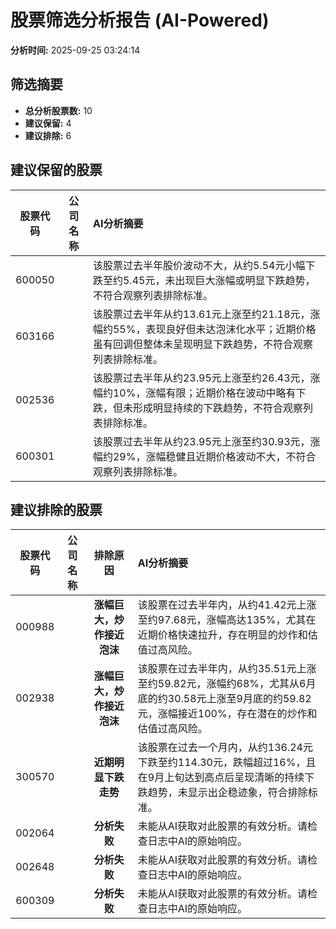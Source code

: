 # 股票筛选分析报告 (AI-Powered)

**分析时间:** 2025-09-25 03:24:14

## 筛选摘要

- **总分析股票数:** 10
- **建议保留:** 4
- **建议排除:** 6

## 建议保留的股票

| 股票代码 | 公司名称 | AI分析摘要 |
|:---:|:---:|:---|
| 600050 |  | 该股票过去半年股价波动不大，从约5.54元小幅下跌至约5.45元，未出现巨大涨幅或明显下跌趋势，不符合观察列表排除标准。 |
| 603166 |  | 该股票过去半年从约13.61元上涨至约21.18元，涨幅约55%，表现良好但未达泡沫化水平；近期价格虽有回调但整体未呈现明显下跌趋势，不符合观察列表排除标准。 |
| 002536 |  | 该股票过去半年从约23.95元上涨至约26.43元，涨幅约10%，涨幅有限；近期价格在波动中略有下跌，但未形成明显持续的下跌趋势，不符合观察列表排除标准。 |
| 600301 |  | 该股票过去半年从约23.95元上涨至约30.93元，涨幅约29%，涨幅稳健且近期价格波动不大，不符合观察列表排除标准。 |

## 建议排除的股票

| 股票代码 | 公司名称 | 排除原因 | AI分析摘要 |
|:---:|:---:|:---:|:---|
| 000988 |  | **涨幅巨大，炒作接近泡沫** | 该股票在过去半年内，从约41.42元上涨至约97.68元，涨幅高达135%，尤其在近期价格快速拉升，存在明显的炒作和估值过高风险。 |
| 002938 |  | **涨幅巨大，炒作接近泡沫** | 该股票在过去半年内，从约35.51元上涨至约59.82元，涨幅约68%，尤其从6月底的约30.58元上涨至9月底的约59.82元，涨幅接近100%，存在潜在的炒作和估值过高风险。 |
| 300570 |  | **近期明显下跌走势** | 该股票在过去一个月内，从约136.24元下跌至约114.30元，跌幅超过16%，且在9月上旬达到高点后呈现清晰的持续下跌趋势，未显示出企稳迹象，符合排除标准。 |
| 002064 |  | **分析失败** | 未能从AI获取对此股票的有效分析。请检查日志中AI的原始响应。 |
| 002648 |  | **分析失败** | 未能从AI获取对此股票的有效分析。请检查日志中AI的原始响应。 |
| 600309 |  | **分析失败** | 未能从AI获取对此股票的有效分析。请检查日志中AI的原始响应。 |
